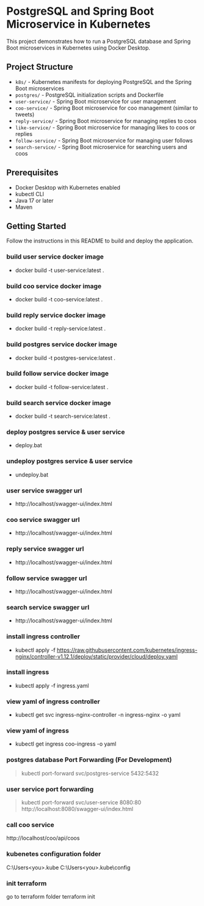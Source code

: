 # PostgreSQL and Spring Boot Microservice in Kubernetes

This project demonstrates how to run a PostgreSQL database and Spring Boot microservices in Kubernetes using Docker Desktop.

## Project Structure

- `k8s/` - Kubernetes manifests for deploying PostgreSQL and the Spring Boot microservices
- `postgres/` - PostgreSQL initialization scripts and Dockerfile
- `user-service/` - Spring Boot microservice for user management
- `coo-service/` - Spring Boot microservice for coo management (similar to tweets)
- `reply-service/` - Spring Boot microservice for managing replies to coos
- `like-service/` - Spring Boot microservice for managing likes to coos or replies
- `follow-service/` - Spring Boot microservice for managing user follows
- `search-service/` - Spring Boot microservice for searching users and coos

## Prerequisites

- Docker Desktop with Kubernetes enabled
- kubectl CLI
- Java 17 or later
- Maven

## Getting Started

Follow the instructions in this README to build and deploy the application.

### build user service docker image
- docker build -t user-service:latest .

### build coo service docker image
- docker build -t coo-service:latest .

### build reply service docker image
- docker build -t reply-service:latest .

### build postgres service docker image
- docker build -t postgres-service:latest .

### build follow service docker image
- docker build -t follow-service:latest .

### build search service docker image
- docker build -t search-service:latest .

### deploy postgres service & user service
- deploy.bat

### undeploy postgres service & user service
- undeploy.bat

### user service swagger url
- http://localhost/swagger-ui/index.html

### coo service swagger url
- http://localhost/swagger-ui/index.html

### reply service swagger url
- http://localhost/swagger-ui/index.html

### follow service swagger url
- http://localhost/swagger-ui/index.html

### search service swagger url
- http://localhost/swagger-ui/index.html

### install ingress controller
- kubectl apply -f https://raw.githubusercontent.com/kubernetes/ingress-nginx/controller-v1.12.1/deploy/static/provider/cloud/deploy.yaml

### install ingress
- kubectl apply -f ingress.yaml

### view yaml of ingress controller
- kubectl get svc ingress-nginx-controller -n ingress-nginx -o yaml

### view yaml of ingress
- kubectl get ingress coo-ingress -o yaml

### postgres database Port Forwarding (For Development)
>kubectl port-forward svc/postgres-service 5432:5432

### user service port forwarding
>kubectl port-forward svc/user-service 8080:80
http://localhost:8080/swagger-ui/index.html

### call coo service
http://localhost/coo/api/coos

### kubenetes configuration folder
C:\Users\<you>\.kube
C:\Users\<you>\.kube\config

### init terraform
go to terraform folder
terraform init
